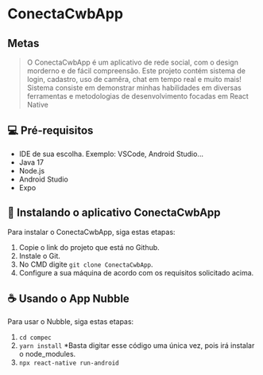 
<h1>ConectaCwbApp</h1>

## Metas
> O ConectaCwbApp é um aplicativo de rede social, com o design morderno e de fácil compreensão. Este projeto contém sistema de login, cadastro, uso de camêra, chat em tempo real e muito mais!
> Sistema consiste em demonstrar minhas habilidades em diversas ferramentas e metodologias de desenvolvimento focadas em React Native

## 💻 Pré-requisitos
 * IDE de sua escolha. Exemplo: VSCode, Android Studio...
 * Java 17
 * Node.js
 * Android Studio
 * Expo

## 🚀 Instalando o aplicativo ConectaCwbApp
Para instalar o ConectaCwbApp, siga estas etapas:
1. Copie o link do projeto que está no Github.
2. Instale o Git.
3. No CMD digite `git clone ConectaCwbApp`.
4. Configure a sua máquina de acordo com os requisitos solicitado acima.

## ☕ Usando o App Nubble
Para usar o Nubble, siga estas etapas:
1. `cd compec`
2. `yarn install` *Basta digitar esse código uma única vez, pois irá instalar o node_modules.
3. `npx react-native run-android`
